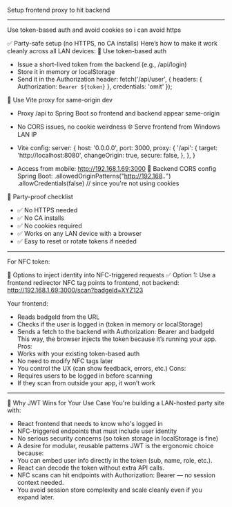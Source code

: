 Setup frontend proxy to hit backend 


---
Use token-based auth and avoid cookies so i can avoid https

✅ Party-safe setup (no HTTPS, no CA installs)
Here’s how to make it work cleanly across all LAN devices:
🔐 Use token-based auth
- Issue a short-lived token from the backend (e.g., /api/login)
- Store it in memory or localStorage
- Send it in the Authorization header:
fetch('/api/user', {
  headers: { Authorization: `Bearer ${token}` },
  credentials: 'omit'
});


🧭 Use Vite proxy for same-origin dev
- Proxy /api to Spring Boot so frontend and backend appear same-origin
- No CORS issues, no cookie weirdness
🌐 Serve frontend from Windows LAN IP
- Vite config:
server: {
  host: '0.0.0.0',
  port: 3000,
  proxy: {
    '/api': {
      target: 'http://localhost:8080',
      changeOrigin: true,
      secure: false,
    },
  },
}


- Access from mobile: http://192.168.1.69:3000
🧪 Backend CORS config
Spring Boot:
.allowedOriginPatterns("http://192.168.*.*")
.allowCredentials(false) // since you're not using cookies



🎉 Party-proof checklist
- ✅ No HTTPS needed
- ✅ No CA installs
- ✅ No cookies required
- ✅ Works on any LAN device with a browser
- ✅ Easy to reset or rotate tokens if needed

---

For NFC token:

🧩 Options to inject identity into NFC-triggered requests
✅ Option 1: Use a frontend redirector
NFC tag points to frontend, not backend:
http://192.168.1.69:3000/scan?badgeId=XYZ123


Your frontend:
- Reads badgeId from the URL
- Checks if the user is logged in (token in memory or localStorage)
- Sends a fetch to the backend with Authorization: Bearer <token> and badgeId
This way, the browser injects the token because it’s running your app.
Pros:
- Works with your existing token-based auth
- No need to modify NFC tags later
- You control the UX (can show feedback, errors, etc.)
Cons:
- Requires users to be logged in before scanning
- If they scan from outside your app, it won’t work


---

🔧 Why JWT Wins for Your Use Case
You're building a LAN-hosted party site with:
- React frontend that needs to know who's logged in
- NFC-triggered endpoints that must include user identity
- No serious security concerns (so token storage in localStorage is fine)
- A desire for modular, reusable patterns
JWT is the ergonomic choice because:
- You can embed user info directly in the token (sub, name, role, etc.).
- React can decode the token without extra API calls.
- NFC scans can hit endpoints with Authorization: Bearer <token> — no session context needed.
- You avoid session store complexity and scale cleanly even if you expand later.

